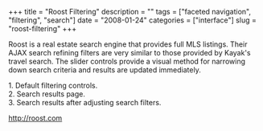 +++
title = "Roost Filtering"
description = ""
tags = ["faceted navigation", "filtering", "search"]
date = "2008-01-24"
categories = ["interface"]
slug = "roost-filtering"
+++


<p>Roost is a real estate search engine that provides full MLS listings. Their AJAX search refining filters are very similar to those provided by Kayak's travel search. The slider controls provide a visual method for narrowing down search criteria and results are updated immediately.</p>
<div id="screens-full" class="clear"><div class="caption">1. Default filtering controls.</div><div class="fullimg clear"><a href="/media/interface/roost-filtering-1.png" class="group" rel="group" title="1. Default filtering controls."><img src="/media/interface/roost-filtering-1.png" alt="" class="img-responsive"></a></div></div><div id="screens-full" class="clear"><div class="caption">2. Search results page.</div><div class="fullimg clear"><a href="/media/interface/roost-filtering-2.png" class="group" rel="group" title="2. Search results page."><img src="/media/interface/roost-filtering-2.png" alt="" class="img-responsive"></a></div></div><div id="screens-full" class="clear"><div class="caption">3. Search results after adjusting search filters.</div><div class="fullimg clear"><a href="/media/interface/roost-filtering-3.png" class="group" rel="group" title="3. Search results after adjusting search filters."><img src="/media/interface/roost-filtering-3.png" alt="" class="img-responsive"></a></div></div>        
<p><a href="http://roost.com/">http://roost.com</a></p>

